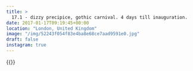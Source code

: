 ```yaml
---
title: >
  17.1 - dizzy precipice, gothic carnival. 4 days till inauguration.
date: 2017-01-17T09:19:45+00:00
location: "London, United Kingdom"
image: "/img/52243f054f83e4ba8e68ce7aad9591e0.jpg"
draft: false
instagram: true
---
```


{{<photo src="/img/52243f054f83e4ba8e68ce7aad9591e0.jpg">}}
